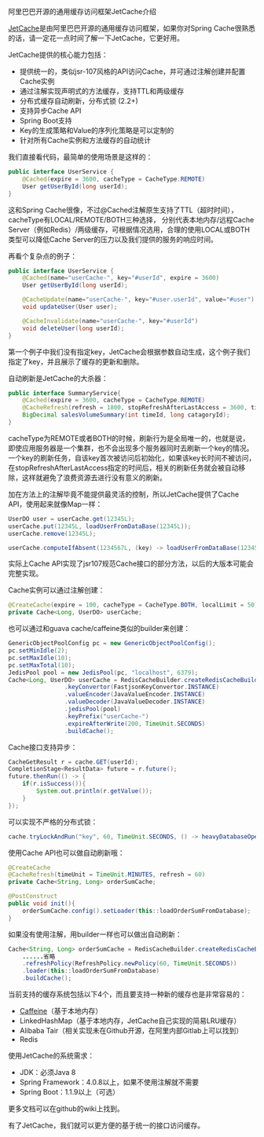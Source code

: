 阿里巴巴开源的通用缓存访问框架JetCache介绍

[JetCache](https://github.com/alibaba/jetcache)是由阿里巴巴开源的通用缓存访问框架，如果你对Spring Cache很熟悉的话，请一定花一点时间了解一下JetCache，它更好用。

JetCache提供的核心能力包括：
* 提供统一的，类似jsr-107风格的API访问Cache，并可通过注解创建并配置Cache实例
* 通过注解实现声明式的方法缓存，支持TTL和两级缓存
* 分布式缓存自动刷新，分布式锁 (2.2+)
* 支持异步Cache API
* Spring Boot支持
* Key的生成策略和Value的序列化策略是可以定制的
* 针对所有Cache实例和方法缓存的自动统计

我们直接看代码，最简单的使用场景是这样的：
```java
public interface UserService {
    @Cached(expire = 3600, cacheType = CacheType.REMOTE)
    User getUserById(long userId);
}
```
这和Spring Cache很像，不过@Cached注解原生支持了TTL（超时时间），cacheType有LOCAL/REMOTE/BOTH三种选择，
分别代表本地内存/远程Cache Server（例如Redis）/两级缓存，可根据情况选用，合理的使用LOCAL或BOTH类型可以降低Cache Server的压力以及我们提供的服务的响应时间。

再看个复杂点的例子：
```java
public interface UserService {
    @Cached(name="userCache-", key="#userId", expire = 3600)
    User getUserById(long userId);

    @CacheUpdate(name="userCache-", key="#user.userId", value="#user")
    void updateUser(User user);

    @CacheInvalidate(name="userCache-", key="#userId")
    void deleteUser(long userId);
}
```
第一个例子中我们没有指定key，JetCache会根据参数自动生成，这个例子我们指定了key，并且展示了缓存的更新和删除。

自动刷新是JetCache的大杀器：
```java
public interface SummaryService{
    @Cached(expire = 3600, cacheType = CacheType.REMOTE)
    @CacheRefresh(refresh = 1800, stopRefreshAfterLastAccess = 3600, timeUnit = TimeUnit.SECONDS)
    BigDecimal salesVolumeSummary(int timeId, long catagoryId);
}
```
cacheType为REMOTE或者BOTH的时候，刷新行为是全局唯一的，也就是说，即使应用服务器是一个集群，也不会出现多个服务器同时去刷新一个key的情况。
一个key的刷新任务，自该key首次被访问后初始化，如果该key长时间不被访问，在stopRefreshAfterLastAccess指定的时间后，相关的刷新任务就会被自动移除，这样就避免了浪费资源去进行没有意义的刷新。

加在方法上的注解毕竟不能提供最灵活的控制，所以JetCache提供了Cache API，使用起来就像Map一样：
```java
UserDO user = userCache.get(12345L);
userCache.put(12345L, loadUserFromDataBase(12345L));
userCache.remove(12345L);

userCache.computeIfAbsent(1234567L, (key) -> loadUserFromDataBase(1234567L));
```
实际上Cache API实现了jsr107规范Cache接口的部分方法，以后的大版本可能会完整实现。

Cache实例可以通过注解创建：
```java
@CreateCache(expire = 100, cacheType = CacheType.BOTH, localLimit = 50)
private Cache<Long, UserDO> userCache;
```

也可以通过和guava cache/caffeine类似的builder来创建：
```java
GenericObjectPoolConfig pc = new GenericObjectPoolConfig();
pc.setMinIdle(2);
pc.setMaxIdle(10);
pc.setMaxTotal(10);
JedisPool pool = new JedisPool(pc, "localhost", 6379);
Cache<Long, UserDO> userCache = RedisCacheBuilder.createRedisCacheBuilder()
                .keyConvertor(FastjsonKeyConvertor.INSTANCE)
                .valueEncoder(JavaValueEncoder.INSTANCE)
                .valueDecoder(JavaValueDecoder.INSTANCE)
                .jedisPool(pool)
                .keyPrefix("userCache-")
                .expireAfterWrite(200, TimeUnit.SECONDS)
                .buildCache();
```

Cache接口支持异步：
```java
CacheGetResult r = cache.GET(userId);
CompletionStage<ResultData> future = r.future();
future.thenRun(() -> {
    if(r.isSuccess()){
        System.out.println(r.getValue());
    }
});
```

可以实现不严格的分布式锁：
```java
cache.tryLockAndRun("key", 60, TimeUnit.SECONDS, () -> heavyDatabaseOperation());
```

使用Cache API也可以做自动刷新哦：
```java
@CreateCache
@CacheRefresh(timeUnit = TimeUnit.MINUTES, refresh = 60)
private Cache<String, Long> orderSumCache;

@PostConstruct
public void init(){
    orderSumCache.config().setLoader(this::loadOrderSumFromDatabase);
}
```

如果没有使用注解，用builder一样也可以做出自动刷新：
```java
Cache<String, Long> orderSumCache = RedisCacheBuilder.createRedisCacheBuilder()
    ......省略
    .refreshPolicy(RefreshPolicy.newPolicy(60, TimeUnit.SECONDS))
    .loader(this::loadOrderSumFromDatabase)
    .buildCache();
```

当前支持的缓存系统包括以下4个，而且要支持一种新的缓存也是非常容易的：
* [Caffeine](https://github.com/ben-manes/caffeine)（基于本地内存）
* LinkedHashMap（基于本地内存，JetCache自己实现的简易LRU缓存）
* Alibaba Tair（相关实现未在Github开源，在阿里内部Gitlab上可以找到）
* Redis


使用JetCache的系统需求：
* JDK：必须Java 8
* Spring Framework：4.0.8以上，如果不使用注解就不需要
* Spring Boot：1.1.9以上（可选）

更多文档可以在github的wiki上找到。

有了JetCache，我们就可以更方便的基于统一的接口访问缓存。


